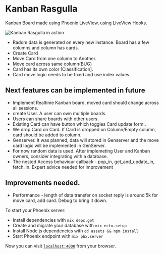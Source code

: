 # Kanban Rasgulla

Kanban Board made using Phoenix LiveView, using LiveView Hooks.

![Kanban Rasgulla in action](GIFs/Rasgulla09.gif)


 - Radom data is generated on every new instance. Board has a few columns and column has cards. 
 - Create Card
 - Move Card from one column to Another.
 - Move card across same column(BUG)
 - Card has its own color [Classification].
 - Card move logic needs to be fixed and use index values.
 
 ## Next features can be implemented in future
 - Implement Realtime Kanban board, moved card should change across all sessions.
 - create User. A user can own multiple boards.
 - Users can share boards with other users.
 - Existing Card can have button which toggles Card update form..
 - We drop Card on Card. If Card is dropped on Column/Empty column, card should be added to column.
 - Genserver. It was planned, data will stored in Genserver and the move card logic will be implemented in GenServer.
 - For now random data is used. After implemeting User and Kanban owners, consider integrating with a database.
 - The nested Access behaviour callback - pop_in, get_and_update_in, fetch_in. Expert advice needed for improvement

## Improvements needed.
- Performance - length of data transfer on socket reply is around 5k for move card, add card. Debug to bring it down.



To start your Phoenix server:

  * Install dependencies with `mix deps.get`
  * Create and migrate your database with `mix ecto.setup`
  * Install Node.js dependencies with `cd assets && npm install`
  * Start Phoenix endpoint with `mix phx.server`

Now you can visit [`localhost:4000`](http://localhost:4000) from your browser.
